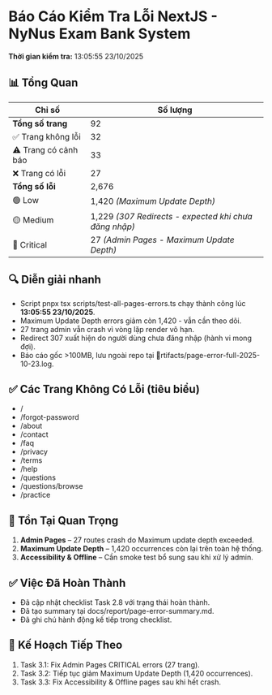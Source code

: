 ﻿# Báo Cáo Kiểm Tra Lỗi NextJS - NyNus Exam Bank System

**Thời gian kiểm tra:** 13:05:55 23/10/2025

## 📊 Tổng Quan

| Chỉ số | Số lượng |
|--------|----------|
| **Tổng số trang** | 92 |
| ✅ Trang không lỗi | 32 |
| ⚠️ Trang có cảnh báo | 33 |
| ❌ Trang có lỗi | 27 |
| **Tổng số lỗi** | 2,676 |
| 🟢 Low | 1,420 *(Maximum Update Depth)* |
| 🟡 Medium | 1,229 *(307 Redirects - expected khi chưa đăng nhập)* |
| 🔴 Critical | 27 *(Admin Pages - Maximum Update Depth)* |

## 🔍 Diễn giải nhanh

- Script pnpx tsx scripts/test-all-pages-errors.ts chạy thành công lúc **13:05:55 23/10/2025**.
- Maximum Update Depth errors giảm còn 1,420 - vẫn cần theo dõi.
- 27 trang admin vẫn crash vì vòng lặp render vô hạn.
- Redirect 307 xuất hiện do người dùng chưa đăng nhập (hành vi mong đợi).
- Báo cáo gốc >100MB, lưu ngoài repo tại rtifacts/page-error-full-2025-10-23.log.

## ✅ Các Trang Không Có Lỗi (tiêu biểu)

- /
- /forgot-password
- /about
- /contact
- /faq
- /privacy
- /terms
- /help
- /questions
- /questions/browse
- /practice

## 🔴 Tồn Tại Quan Trọng

1. **Admin Pages** – 27 routes crash do Maximum update depth exceeded.
2. **Maximum Update Depth** – 1,420 occurrences còn lại trên toàn hệ thống.
3. **Accessibility & Offline** – Cần smoke test bổ sung sau khi xử lý admin.

## ✅ Việc Đã Hoàn Thành

- Đã cập nhật checklist Task 2.8 với trạng thái hoàn thành.
- Đã tạo summary tại docs/report/page-error-summary.md.
- Đã ghi chú hành động kế tiếp trong checklist.

## 🚀 Kế Hoạch Tiếp Theo

1. Task 3.1: Fix Admin Pages CRITICAL errors (27 trang).
2. Task 3.2: Tiếp tục giảm Maximum Update Depth (1,420 occurrences).
3. Task 3.3: Fix Accessibility & Offline pages sau khi hết crash.

